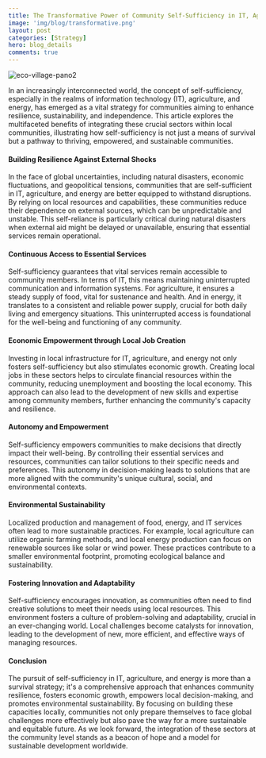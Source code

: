 ```yaml
---
title: The Transformative Power of Community Self-Sufficiency in IT, Agriculture, and Energy
image: 'img/blog/transformative.png'
layout: post
categories: [Strategy]
hero: blog_details
comments: true
---
```


![eco-village-pano2](https://github.com/AxalNetwork/website/assets/55703540/1d79896a-286f-400d-863b-dc85740f4694)

In an increasingly interconnected world, the concept of self-sufficiency, especially in the realms of information technology (IT), agriculture, and energy, has emerged as a vital strategy for communities aiming to enhance resilience, sustainability, and independence. This article explores the multifaceted benefits of integrating these crucial sectors within local communities, illustrating how self-sufficiency is not just a means of survival but a pathway to thriving, empowered, and sustainable communities.

#### Building Resilience Against External Shocks

In the face of global uncertainties, including natural disasters, economic fluctuations, and geopolitical tensions, communities that are self-sufficient in IT, agriculture, and energy are better equipped to withstand disruptions. By relying on local resources and capabilities, these communities reduce their dependence on external sources, which can be unpredictable and unstable. This self-reliance is particularly critical during natural disasters when external aid might be delayed or unavailable, ensuring that essential services remain operational.

#### Continuous Access to Essential Services

Self-sufficiency guarantees that vital services remain accessible to community members. In terms of IT, this means maintaining uninterrupted communication and information systems. For agriculture, it ensures a steady supply of food, vital for sustenance and health. And in energy, it translates to a consistent and reliable power supply, crucial for both daily living and emergency situations. This uninterrupted access is foundational for the well-being and functioning of any community.

#### Economic Empowerment through Local Job Creation

Investing in local infrastructure for IT, agriculture, and energy not only fosters self-sufficiency but also stimulates economic growth. Creating local jobs in these sectors helps to circulate financial resources within the community, reducing unemployment and boosting the local economy. This approach can also lead to the development of new skills and expertise among community members, further enhancing the community's capacity and resilience.

#### Autonomy and Empowerment

Self-sufficiency empowers communities to make decisions that directly impact their well-being. By controlling their essential services and resources, communities can tailor solutions to their specific needs and preferences. This autonomy in decision-making leads to solutions that are more aligned with the community's unique cultural, social, and environmental contexts.

#### Environmental Sustainability

Localized production and management of food, energy, and IT services often lead to more sustainable practices. For example, local agriculture can utilize organic farming methods, and local energy production can focus on renewable sources like solar or wind power. These practices contribute to a smaller environmental footprint, promoting ecological balance and sustainability.

#### Fostering Innovation and Adaptability

Self-sufficiency encourages innovation, as communities often need to find creative solutions to meet their needs using local resources. This environment fosters a culture of problem-solving and adaptability, crucial in an ever-changing world. Local challenges become catalysts for innovation, leading to the development of new, more efficient, and effective ways of managing resources.

#### Conclusion

The pursuit of self-sufficiency in IT, agriculture, and energy is more than a survival strategy; it's a comprehensive approach that enhances community resilience, fosters economic growth, empowers local decision-making, and promotes environmental sustainability. By focusing on building these capacities locally, communities not only prepare themselves to face global challenges more effectively but also pave the way for a more sustainable and equitable future. As we look forward, the integration of these sectors at the community level stands as a beacon of hope and a model for sustainable development worldwide.
